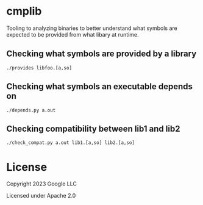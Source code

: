 # cmplib

Tooling to analyzing binaries to better understand what symbols are expected
to be provided from what libary at runtime.

## Checking what symbols are provided by a library

`./provides libfoo.[a,so]`

## Checking what symbols an executable depends on

`./depends.py a.out`

## Checking compatibility between lib1 and lib2

`./check_compat.py a.out lib1.[a,so] lib2.[a,so]`

# License

Copyright 2023 Google LLC

Licensed under Apache 2.0
